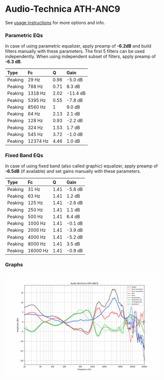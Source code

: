 # Audio-Technica ATH-ANC9
See [usage instructions](https://github.com/jaakkopasanen/AutoEq#usage) for more options and info.

### Parametric EQs
In case of using parametric equalizer, apply preamp of **-6.2dB** and build filters manually
with these parameters. The first 5 filters can be used independently.
When using independent subset of filters, apply preamp of **-6.3 dB**.

| Type    | Fc       |    Q | Gain     |
|:--------|:---------|:-----|:---------|
| Peaking | 29 Hz    | 0.96 | -5.0 dB  |
| Peaking | 788 Hz   | 0.71 | 8.3 dB   |
| Peaking | 1318 Hz  | 2.02 | -11.4 dB |
| Peaking | 5395 Hz  | 0.55 | -7.8 dB  |
| Peaking | 8560 Hz  | 1    | 9.0 dB   |
| Peaking | 64 Hz    | 2.13 | 2.1 dB   |
| Peaking | 128 Hz   | 0.93 | -2.2 dB  |
| Peaking | 324 Hz   | 1.53 | 1.7 dB   |
| Peaking | 545 Hz   | 3.72 | -1.0 dB  |
| Peaking | 12374 Hz | 4.46 | 1.0 dB   |

### Fixed Band EQs
In case of using fixed band (also called graphic) equalizer, apply preamp of **-6.5dB**
(if available) and set gains manually with these parameters.

| Type    | Fc       |    Q | Gain    |
|:--------|:---------|:-----|:--------|
| Peaking | 31 Hz    | 1.41 | -5.8 dB |
| Peaking | 63 Hz    | 1.41 | 1.2 dB  |
| Peaking | 125 Hz   | 1.41 | -2.6 dB |
| Peaking | 250 Hz   | 1.41 | 1.1 dB  |
| Peaking | 500 Hz   | 1.41 | 6.4 dB  |
| Peaking | 1000 Hz  | 1.41 | -0.1 dB |
| Peaking | 2000 Hz  | 1.41 | -3.9 dB |
| Peaking | 4000 Hz  | 1.41 | -5.2 dB |
| Peaking | 8000 Hz  | 1.41 | 3.5 dB  |
| Peaking | 16000 Hz | 1.41 | -0.9 dB |

### Graphs
![](./Audio-Technica%20ATH-ANC9.png)